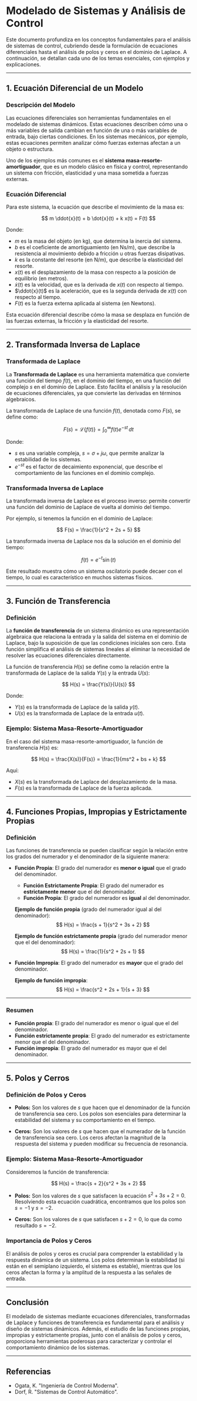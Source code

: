 # Modelado de Sistemas y Análisis de Control

Este documento profundiza en los conceptos fundamentales para el análisis de sistemas de control, cubriendo desde la formulación de ecuaciones diferenciales hasta el análisis de polos y ceros en el dominio de Laplace. A continuación, se detallan cada uno de los temas esenciales, con ejemplos y explicaciones.

---

## 1. Ecuación Diferencial de un Modelo

### **Descripción del Modelo**

Las ecuaciones diferenciales son herramientas fundamentales en el modelado de sistemas dinámicos. Estas ecuaciones describen cómo una o más variables de salida cambian en función de una o más variables de entrada, bajo ciertas condiciones. En los sistemas mecánicos, por ejemplo, estas ecuaciones permiten analizar cómo fuerzas externas afectan a un objeto o estructura.

Uno de los ejemplos más comunes es el **sistema masa-resorte-amortiguador**, que es un modelo clásico en física y control, representando un sistema con fricción, elasticidad y una masa sometida a fuerzas externas.

### **Ecuación Diferencial**

Para este sistema, la ecuación que describe el movimiento de la masa es:

$$
m \ddot{x}(t) + b \dot{x}(t) + k x(t) = F(t)
$$

Donde:
- $m$ es la masa del objeto (en kg), que determina la inercia del sistema.
- $b$ es el coeficiente de amortiguamiento (en Ns/m), que describe la resistencia al movimiento debido a fricción u otras fuerzas disipativas.
- $k$ es la constante del resorte (en N/m), que describe la elasticidad del resorte.
- $x(t)$ es el desplazamiento de la masa con respecto a la posición de equilibrio (en metros).
- $\dot{x}(t)$ es la velocidad, que es la derivada de $x(t)$ con respecto al tiempo.
- $\ddot{x}(t)$ es la aceleración, que es la segunda derivada de $x(t)$ con respecto al tiempo.
- $F(t)$ es la fuerza externa aplicada al sistema (en Newtons).

Esta ecuación diferencial describe cómo la masa se desplaza en función de las fuerzas externas, la fricción y la elasticidad del resorte.

---

## 2. Transformada Inversa de Laplace

### **Transformada de Laplace**

La **Transformada de Laplace** es una herramienta matemática que convierte una función del tiempo $f(t)$, en el dominio del tiempo, en una función del complejo $s$ en el dominio de Laplace. Esto facilita el análisis y la resolución de ecuaciones diferenciales, ya que convierte las derivadas en términos algebraicos.

La transformada de Laplace de una función $f(t)$, denotada como $F(s)$, se define como:

$$
F(s) = \mathcal{L}\{f(t)\} = \int_{0}^{\infty} f(t) e^{-st} \, dt
$$

Donde:
- $s$ es una variable compleja, $s = \sigma + j\omega$, que permite analizar la estabilidad de los sistemas.
- $e^{-st}$ es el factor de decaimiento exponencial, que describe el comportamiento de las funciones en el dominio complejo.

### **Transformada Inversa de Laplace**

La transformada inversa de Laplace es el proceso inverso: permite convertir una función del dominio de Laplace de vuelta al dominio del tiempo.

Por ejemplo, si tenemos la función en el dominio de Laplace:

$$
F(s) = \frac{1}{s^2 + 2s + 5}
$$

La transformada inversa de Laplace nos da la solución en el dominio del tiempo:

$$
f(t) = e^{-t} \sin(t)
$$

Este resultado muestra cómo un sistema oscilatorio puede decaer con el tiempo, lo cual es característico en muchos sistemas físicos.

---

## 3. Función de Transferencia

### **Definición**

La **función de transferencia** de un sistema dinámico es una representación algebraica que relaciona la entrada y la salida del sistema en el dominio de Laplace, bajo la suposición de que las condiciones iniciales son cero. Esta función simplifica el análisis de sistemas lineales al eliminar la necesidad de resolver las ecuaciones diferenciales directamente.

La función de transferencia $H(s)$ se define como la relación entre la transformada de Laplace de la salida $Y(s)$ y la entrada $U(s)$:

$$
H(s) = \frac{Y(s)}{U(s)}
$$

Donde:
- $Y(s)$ es la transformada de Laplace de la salida $y(t)$.
- $U(s)$ es la transformada de Laplace de la entrada $u(t)$.

### **Ejemplo: Sistema Masa-Resorte-Amortiguador**

En el caso del sistema masa-resorte-amortiguador, la función de transferencia $H(s)$ es:

$$
H(s) = \frac{X(s)}{F(s)} = \frac{1}{ms^2 + bs + k}
$$

Aquí:
- $X(s)$ es la transformada de Laplace del desplazamiento de la masa.
- $F(s)$ es la transformada de Laplace de la fuerza aplicada.

---

## 4. Funciones Propias, Impropias y Estrictamente Propias

### **Definición**

Las funciones de transferencia se pueden clasificar según la relación entre los grados del numerador y el denominador de la siguiente manera:

- **Función Propia**: El grado del numerador es **menor o igual** que el grado del denominador.
  - **Función Estrictamente Propia**: El grado del numerador es **estrictamente menor** que el del denominador.
  - **Función Propia**: El grado del numerador es **igual** al del denominador.

  **Ejemplo de función propia** (grado del numerador igual al del denominador):
  $$
  H(s) = \frac{s + 1}{s^2 + 3s + 2}
  $$

  **Ejemplo de función estrictamente propia** (grado del numerador menor que el del denominador):
  $$
  H(s) = \frac{1}{s^2 + 2s + 1}
  $$

- **Función Impropia**: El grado del numerador es **mayor** que el grado del denominador.

  **Ejemplo de función impropia**:
  $$
  H(s) = \frac{s^2 + 2s + 1}{s + 3}
  $$

---

### **Resumen**

- **Función propia**: El grado del numerador es menor o igual que el del denominador.
- **Función estrictamente propia**: El grado del numerador es estrictamente menor que el del denominador.
- **Función impropia**: El grado del numerador es mayor que el del denominador.


---

## 5. Polos y Cerros

### **Definición de Polos y Ceros**

- **Polos:** Son los valores de $s$ que hacen que el denominador de la función de transferencia sea cero. Los polos son esenciales para determinar la estabilidad del sistema y su comportamiento en el tiempo.

- **Ceros:** Son los valores de $s$ que hacen que el numerador de la función de transferencia sea cero. Los ceros afectan la magnitud de la respuesta del sistema y pueden modificar su frecuencia de resonancia.

### **Ejemplo: Sistema Masa-Resorte-Amortiguador**

Consideremos la función de transferencia:

$$
H(s) = \frac{s + 2}{s^2 + 3s + 2}
$$

- **Polos:** Son los valores de $s$ que satisfacen la ecuación $s^2 + 3s + 2 = 0$. Resolviendo esta ecuación cuadrática, encontramos que los polos son $s = -1$ y $s = -2$.
  
- **Ceros:** Son los valores de $s$ que satisfacen $s + 2 = 0$, lo que da como resultado $s = -2$.

### **Importancia de Polos y Ceros**

El análisis de polos y ceros es crucial para comprender la estabilidad y la respuesta dinámica de un sistema. Los polos determinan la estabilidad (si están en el semiplano izquierdo, el sistema es estable), mientras que los ceros afectan la forma y la amplitud de la respuesta a las señales de entrada.

---

## Conclusión

El modelado de sistemas mediante ecuaciones diferenciales, transformadas de Laplace y funciones de transferencia es fundamental para el análisis y diseño de sistemas dinámicos. Además, el estudio de las funciones propias, impropias y estrictamente propias, junto con el análisis de polos y ceros, proporciona herramientas poderosas para caracterizar y controlar el comportamiento dinámico de los sistemas.

---

## Referencias

- Ogata, K. "Ingeniería de Control Moderna".
- Dorf, R. "Sistemas de Control Automático".
